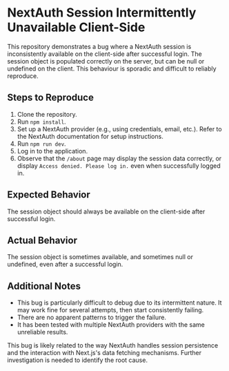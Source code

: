 # NextAuth Session Intermittently Unavailable Client-Side

This repository demonstrates a bug where a NextAuth session is inconsistently available on the client-side after successful login. The session object is populated correctly on the server, but can be null or undefined on the client.  This behaviour is sporadic and difficult to reliably reproduce.

## Steps to Reproduce

1. Clone the repository.
2. Run `npm install`.
3. Set up a NextAuth provider (e.g., using credentials, email, etc.).  Refer to the NextAuth documentation for setup instructions.
4. Run `npm run dev`.
5. Log in to the application.
6. Observe that the `/about` page may display the session data correctly, or display `Access denied. Please log in.` even when successfully logged in.

## Expected Behavior

The session object should always be available on the client-side after successful login.

## Actual Behavior

The session object is sometimes available, and sometimes null or undefined, even after a successful login.

## Additional Notes

* This bug is particularly difficult to debug due to its intermittent nature.  It may work fine for several attempts, then start consistently failing.
* There are no apparent patterns to trigger the failure.
* It has been tested with multiple NextAuth providers with the same unreliable results.

This bug is likely related to the way NextAuth handles session persistence and the interaction with Next.js's data fetching mechanisms.  Further investigation is needed to identify the root cause.